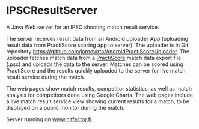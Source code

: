 # IPSCResultServer

A Java Web server for an IPSC shooting match result service. 

The server receives result data from an Android uploader App (uploading result data from PractiScore scoring app to server). The uploader is in Git repository https://github.com/jarnovirta/AndroidPractiScoreUploader. The uploader fetches match data from a [PractiScore](https://practiscore.com/) match data export file (.psc) and uploads the data to the server. Matches can be scored using PractiScore and the results quickly uploaded to the server for live match result service during the match.

The web pages show match results, competitor statistics, as well as match analysis for competitors done using Google Charts. The web pages include a live match result service view showing current results for a match, to be displayed on a public monitor during the match.

Server running on www.hitfactor.fi.
